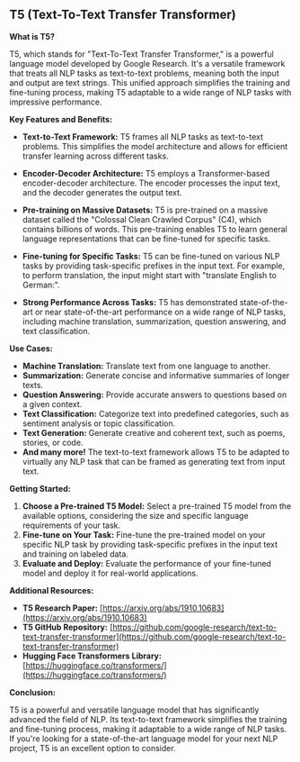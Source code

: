 ## T5 (Text-To-Text Transfer Transformer)

**What is T5?**

T5, which stands for "Text-To-Text Transfer Transformer," is a powerful language model developed by Google Research. It's a versatile framework that treats all NLP tasks as text-to-text problems, meaning both the input and output are text strings. This unified approach simplifies the training and fine-tuning process, making T5 adaptable to a wide range of NLP tasks with impressive performance.

**Key Features and Benefits:**

* **Text-to-Text Framework:** T5 frames all NLP tasks as text-to-text problems. This simplifies the model architecture and allows for efficient transfer learning across different tasks.

* **Encoder-Decoder Architecture:** T5 employs a Transformer-based encoder-decoder architecture. The encoder processes the input text, and the decoder generates the output text.

* **Pre-training on Massive Datasets:** T5 is pre-trained on a massive dataset called the "Colossal Clean Crawled Corpus" (C4), which contains billions of words. This pre-training enables T5 to learn general language representations that can be fine-tuned for specific tasks.

* **Fine-tuning for Specific Tasks:** T5 can be fine-tuned on various NLP tasks by providing task-specific prefixes in the input text. For example, to perform translation, the input might start with "translate English to German:".

* **Strong Performance Across Tasks:** T5 has demonstrated state-of-the-art or near state-of-the-art performance on a wide range of NLP tasks, including machine translation, summarization, question answering, and text classification.

**Use Cases:**

* **Machine Translation:** Translate text from one language to another.
* **Summarization:** Generate concise and informative summaries of longer texts.
* **Question Answering:** Provide accurate answers to questions based on a given context.
* **Text Classification:** Categorize text into predefined categories, such as sentiment analysis or topic classification.
* **Text Generation:** Generate creative and coherent text, such as poems, stories, or code.
* **And many more!** The text-to-text framework allows T5 to be adapted to virtually any NLP task that can be framed as generating text from input text.

**Getting Started:**

1. **Choose a Pre-trained T5 Model:** Select a pre-trained T5 model from the available options, considering the size and specific language requirements of your task.
2. **Fine-tune on Your Task:** Fine-tune the pre-trained model on your specific NLP task by providing task-specific prefixes in the input text and training on labeled data.
3. **Evaluate and Deploy:** Evaluate the performance of your fine-tuned model and deploy it for real-world applications.

**Additional Resources:**

* **T5 Research Paper:** [https://arxiv.org/abs/1910.10683](https://arxiv.org/abs/1910.10683)
* **T5 GitHub Repository:** [https://github.com/google-research/text-to-text-transfer-transformer](https://github.com/google-research/text-to-text-transfer-transformer)
* **Hugging Face Transformers Library:** [https://huggingface.co/transformers/](https://huggingface.co/transformers/)

**Conclusion:**

T5 is a powerful and versatile language model that has significantly advanced the field of NLP. Its text-to-text framework simplifies the training and fine-tuning process, making it adaptable to a wide range of NLP tasks. If you're looking for a state-of-the-art language model for your next NLP project, T5 is an excellent option to consider. 
